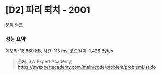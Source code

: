 # [D2] 파리 퇴치 - 2001 

[문제 링크](https://swexpertacademy.com/main/code/problem/problemDetail.do?contestProbId=AV5PzOCKAigDFAUq) 

### 성능 요약

메모리: 18,660 KB, 시간: 115 ms, 코드길이: 1,426 Bytes



> 출처: SW Expert Academy, https://swexpertacademy.com/main/code/problem/problemList.do